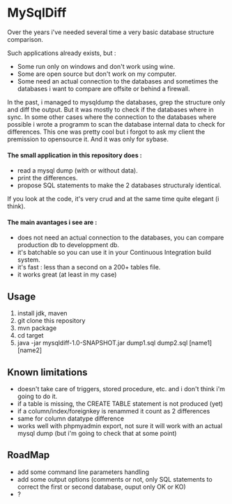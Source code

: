 # MySqlDiff

Over the years i've needed several time a very basic database structure comparison.

Such applications already exists, but :
- Some run only on windows and don't work using wine.
- Some are open source but don't work on my computer.
- Some need an actual connection to the databases and sometimes the databases i want to compare are offsite or behind a firewall.

In the past, i managed to mysqldump the databases, grep the structure only and diff the output. But it was mostly to check if the databases where in sync. In some other cases where the connection to the databases where possible i wrote a programm to scan the database internal data to check for differences. This one was pretty cool but i forgot to ask my client the premission to opensource it. And it was only for sybase.

#### The small application in this repository does :
- read a mysql dump (with or without data).
- print the differences.
- propose SQL statements to make the 2 databases structuraly identical.

If you look at the code, it's very crud and at the same time quite elegant (i think).

#### The main avantages i see are :
- does not need an actual connection to the databases, you can compare production db to developpment db.
- it's batchable so you can use it in your Continuous Integration build system.
- it's fast : less than a second on a 200+ tables file.
- it works great (at least in my case)


## Usage 
1. install jdk, maven
1. git clone this repository 
1. mvn package
1. cd target
1. java -jar mysqldiff-1.0-SNAPSHOT.jar dump1.sql dump2.sql [name1] [name2]

## Known limitations
- doesn't take care of triggers, stored procedure, etc. and i don't think i'm going to do it.
- if a table is missing, the CREATE TABLE statement is not produced (yet)
- if a column/index/foreignkey is renammed it count as 2 differences
- same for column datatype difference
- works well with phpmyadmin export, not sure it will work with an actual mysql dump (but i'm going to check that at some point)


## RoadMap
- add some command line parameters handling
- add some output options (comments or not, only SQL statements to correct the first or second database, ouput only OK or KO)
- ?

